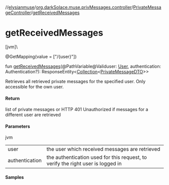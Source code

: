 //[elysianmuse](../../../index.md)/[org.darkSolace.muse.privMessages.controller](../index.md)/[PrivateMessageController](index.md)/[getReceivedMessages](get-received-messages.md)

# getReceivedMessages

[jvm]\

@GetMapping(value = [&quot;/{user}&quot;])

fun [getReceivedMessages](get-received-messages.md)(@PathVariable@Validuser: [User](../../org.darkSolace.muse.user.model/-user/index.md), authentication: Authentication?): ResponseEntity&lt;[Collection](https://kotlinlang.org/api/latest/jvm/stdlib/kotlin.collections/-collection/index.html)&lt;[PrivateMessageDTO](../../org.darkSolace.muse.privMessages.model.dto/-private-message-d-t-o/index.md)&gt;&gt;

Retrieves all retrieved private messages for the specified user. Only accessible for the own user.

#### Return

list of private messages or HTTP 401 Unauthorized if messages for a different user are retrieved

#### Parameters

jvm

| | |
|---|---|
| user | the user which received messages are retrieved |
| authentication | the authentication used for this request, to verify the right user is logged in |

#### Samples
